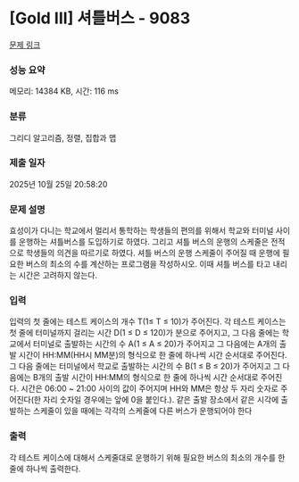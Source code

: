# [Gold III] 셔틀버스 - 9083 

[문제 링크](https://www.acmicpc.net/problem/9083) 

### 성능 요약

메모리: 14384 KB, 시간: 116 ms

### 분류

그리디 알고리즘, 정렬, 집합과 맵

### 제출 일자

2025년 10월 25일 20:58:20

### 문제 설명

<p>효성이가 다니는 학교에서 멀리서 통학하는 학생들의 편의를 위해서 학교와 터미널 사이를 운행하는 셔틀버스를 도입하기로 하였다. 그리고 셔틀 버스의 운행의 스케줄은 전적으로 학생들의 의견을 따르기로 하였다. 셔틀 버스의 운행 스케줄이 주어질 때 운행에 필요한 버스의 최소의 수를 계산하는 프로그램을 작성하시오. 이때 셔틀 버스를 타고 내리는 시간은 고려하지 않는다.</p>

### 입력 

 <p>입력의 첫 줄에는 테스트 케이스의 개수 T(1≤ T ≤ 10)가 주어진다. 각 테스트 케이스는 첫 줄에 터미널까지 걸리는 시간 D(1 ≤ D ≤ 120)가 분으로 주어지고, 그 다음 줄에는 학교에서 터미널로 출발하는 시간의 수 A(1 ≤ A ≤ 20)가 주어지고 그 다음에는 A개의 출발 시간이 HH:MM(HH시 MM분)의 형식으로 한 줄에 하나씩 시간 순서대로 주어진다. 그 다음 줄에는 터미널에서 학교로 출발하는 시간의 수 B(1 ≤ B ≤ 20)가 주어지고 그 다음에는 B개의 출발 시간이 HH:MM의 형식으로 한 줄에 하나씩 시간 순서대로 주어진다. 시간은 06:00 ~ 21:00 사이의 값이 주어지며 HH와 MM은 항상 두 자리 숫자로 주어진다(한 자리 숫자일 경우에는 앞에 0을 붙인다.). 같은 출발 장소에서 같은 시각에 출발하는 스케줄이 있을 때에는 각각의 스케줄에 다른 버스가 운행되어야 한다</p>

### 출력 

 <p>각 테스트 케이스에 대해서 스케줄대로 운행하기 위해 필요한 버스의 최소의 개수를 한 줄에 하나씩 출력한다.</p>

